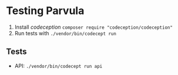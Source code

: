 # Testing Parvula

 1. Install *codeception* `composer require "codeception/codeception"`
 2. Run tests with `./vendor/bin/codecept run`


## Tests

 - API: `./vendor/bin/codecept run api`
